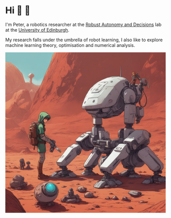 # Hi 👋 🤖
I'm Peter, a robotics researcher at the [Robust Autonomy and Decisions](https://rad.inf.ed.ac.uk/) lab at the [University of Edinburgh](https://www.ed.ac.uk/).

My research falls under the umbrella of robot learning, I also like to explore machine learning theory, optimisation and numerical analysis.

![](./assets/link_robotics.jpeg)

